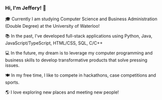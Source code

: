 ### Hi, I'm Jeffery! 👋


🎓 Currently I am studying Computer Science and Business Administration (Double Degree) at the University of Waterloo!

📚 In the past, I’ve developed full-stack applications using Python, Java, JavaScript/TypeScript, HTML/CSS, SQL, C/C++

💻 In the future, my dream is to leverage my computer programming and business skills to develop transformative products that solve pressing issues.

🍽️ In my free time, I like to compete in hackathons, case competitions and sports. 

🌎 I love exploring new places and meeting new people!
<!--
**Jeffery05/Jeffery05** is a ✨ _special_ ✨ repository because its `README.md` (this file) appears on your GitHub profile.

Here are some ideas to get you started:

- 🔭 I’m currently working on ...
- 🌱 I’m currently learning ...
- 👯 I’m looking to collaborate on ...
- 🤔 I’m looking for help with ...
- 💬 Ask me about ...
- 📫 How to reach me: ...
- 😄 Pronouns: ...
- ⚡ Fun fact: ...
-->

